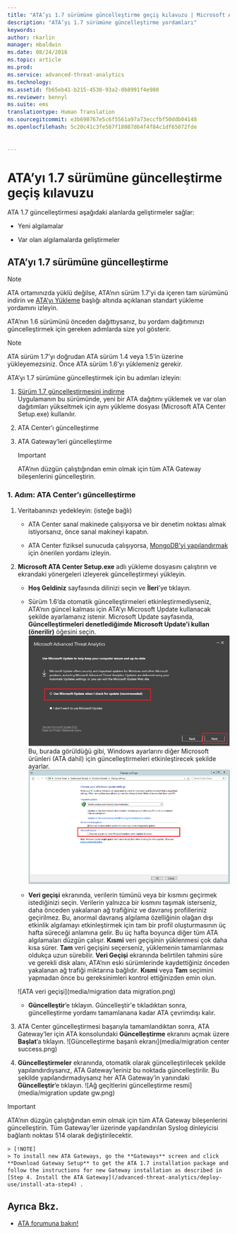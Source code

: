 ```yaml
---
title: "ATA’yı 1.7 sürümüne güncelleştirme geçiş kılavuzu | Microsoft ATA"
description: "ATA’yı 1.7 sürümüne güncelleştirme yordamları"
keywords: 
author: rkarlin
manager: mbaldwin
ms.date: 08/24/2016
ms.topic: article
ms.prod: 
ms.service: advanced-threat-analytics
ms.technology: 
ms.assetid: fb65eb41-b215-4530-93a2-0b8991f4e980
ms.reviewer: bennyl
ms.suite: ems
translationtype: Human Translation
ms.sourcegitcommit: e3b690767e5c6f5561a97a73eccfbf50ddb04148
ms.openlocfilehash: 5c20c41c3fe587f18087d64f4f84c1df65072fde


---
```


# ATA’yı 1.7 sürümüne güncelleştirme geçiş kılavuzu
ATA 1.7 güncelleştirmesi aşağıdaki alanlarda geliştirmeler sağlar:

-   Yeni algılamalar

-   Var olan algılamalarda geliştirmeler
  

## ATA’yı 1.7 sürümüne güncelleştirme
> [!NOTE] 
> ATA ortamınızda yüklü değilse, ATA’nın sürüm 1.7’yi da içeren tam sürümünü indirin ve [ATA’yı Yükleme](/advanced-threat-analytics/deploy-use/install-ata) başlığı altında açıklanan standart yükleme yordamını izleyin.

ATA’nın 1.6 sürümünü önceden dağıttıysanız, bu yordam dağıtımınızı güncelleştirmek için gereken adımlarda size yol gösterir.

> [!NOTE] 
> ATA sürüm 1.7’yı doğrudan ATA sürüm 1.4 veya 1.5’in üzerine yükleyemezsiniz. Önce ATA sürüm 1.6’yı yüklemeniz gerekir. 

ATA’yı 1.7 sürümüne güncelleştirmek için bu adımları izleyin:

1.  [Sürüm 1.7 güncelleştirmesini indirme](http://www.microsoft.com/evalcenter/evaluate-microsoft-advanced-threat-analytics)<br>
Uygulamanın bu sürümünde, yeni bir ATA dağıtımı yüklemek ve var olan dağıtımları yükseltmek için aynı yükleme dosyası (Microsoft ATA Center Setup.exe) kullanılır.

2.  ATA Center’ı güncelleştirme

4.  ATA Gateway’leri güncelleştirme

    > [!IMPORTANT]
    > ATA’nın düzgün çalıştığından emin olmak için tüm ATA Gateway bileşenlerini güncelleştirin.

### 1. Adım: ATA Center’ı güncelleştirme

1.  Veritabanınızı yedekleyin: (isteğe bağlı)

    -   ATA Center sanal makinede çalışıyorsa ve bir denetim noktası almak istiyorsanız, önce sanal makineyi kapatın.

    -   ATA Center fiziksel sunucuda çalışıyorsa, [MongoDB’yi yapılandırmak](https://docs.mongodb.org/manual/core/backups/) için önerilen yordamı izleyin.

2.  **Microsoft ATA Center Setup.exe** adlı yükleme dosyasını çalıştırın ve ekrandaki yönergeleri izleyerek güncelleştirmeyi yükleyin.

    -  **Hoş Geldiniz** sayfasında dilinizi seçin ve **İleri**’ye tıklayın.

    -  Sürüm 1.6’da otomatik güncelleştirmeleri etkinleştirmediyseniz, ATA’nın güncel kalması için ATA’yı Microsoft Update kullanacak şekilde ayarlamanız istenir.  Microsoft Update sayfasında, **Güncelleştirmeleri denetlediğimde Microsoft Update'i kullan (önerilir)** öğesini seçin.
    ![ATA’yı güncel tutma resmi](media/ata_ms_update.png) Bu, burada görüldüğü gibi, Windows ayarlarını diğer Microsoft ürünleri (ATA dahil) için güncelleştirmeleri etkinleştirecek şekilde ayarlar. 
     ![Windows otomatik güncelleştirme resmi](media/ata_installupdatesautomatically.png)

    -  **Veri geçişi** ekranında, verilerin tümünü veya bir kısmını geçirmek istediğinizi seçin. Verilerin yalnızca bir kısmını taşımak isterseniz, daha önceden yakalanan ağ trafiğiniz ve davranış profilleriniz geçirilmez. Bu, anormal davranış algılama özelliğinin olağan dışı etkinlik algılamayı etkinleştirmek için tam bir profil oluşturmasının üç hafta süreceği anlamına gelir. Bu üç hafta boyunca diğer tüm ATA algılamaları düzgün çalışır. **Kısmi** veri geçişinin yüklenmesi çok daha kısa sürer. **Tam** veri geçişini seçerseniz, yüklemenin tamamlanması oldukça uzun sürebilir. **Veri Geçişi** ekranında belirtilen tahmini süre ve gerekli disk alanı, ATA’nın eski sürümlerinde kaydettiğiniz önceden yakalanan ağ trafiği miktarına bağlıdır. **Kısmi** veya **Tam** seçimini yapmadan önce bu gereksinimleri kontrol ettiğinizden emin olun.  
    
    ![ATA veri geçişi](media/migration data migration.png)

    -  **Güncelleştir**’e tıklayın. Güncelleştir'e tıkladıktan sonra, güncelleştirme yordamı tamamlanana kadar ATA çevrimdışı kalır.

4.  ATA Center güncelleştirmesi başarıyla tamamlandıktan sonra, ATA Gateway’ler için ATA konsolundaki **Güncelleştirme** ekranını açmak üzere **Başlat**’a tıklayın.
    ![Güncelleştirme başarılı ekranı](media/migration center success.png)

5.  **Güncelleştirmeler** ekranında, otomatik olarak güncelleştirilecek şekilde yapılandırdıysanız, ATA Gateway’leriniz bu noktada güncelleştirilir. Bu şekilde yapılandırmadıysanız her ATA Gateway’in yanındaki **Güncelleştir**’e tıklayın.
  ![Ağ geçitlerini güncelleştirme resmi](media/migration update gw.png)

  
> [!IMPORTANT] 
> ATA’nın düzgün çalıştığından emin olmak için tüm ATA Gateway bileşenlerini güncelleştirin.
> Tüm Gateway’ler üzerinde yapılandırılan Syslog dinleyicisi bağlantı noktası 514 olarak değiştirilecektir.
 
    > [!NOTE] 
    > To install new ATA Gateways, go the **Gateways** screen and click **Download Gateway Setup** to get the ATA 1.7 installation package and follow the instructions for new Gateway installation as described in [Step 4. Install the ATA Gateway](/advanced-threat-analytics/deploy-use/install-ata-step4) .



## Ayrıca Bkz.

- [ATA forumuna bakın!](https://social.technet.microsoft.com/Forums/security/home?forum=mata)



<!--HONumber=Oct16_HO1-->


